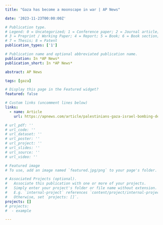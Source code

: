 ```yaml
---
title: "Gaza has become a moonscape in war | AP News"

date: '2023-11-23T00:00:00Z'

# Publication type.
# Legend: 0 = Uncategorized; 1 = Conference paper; 2 = Journal article;
# 3 = Preprint / Working Paper; 4 = Report; 5 = Book; 6 = Book section;
# 7 = Thesis; 8 = Patent
publication_types: ['1']

# Publication name and optional abbreviated publication name.
publication: In *AP News*
publication_short: In *AP News*

abstract: AP News

tags: [gaza]

# Display this page in the Featured widget?
featured: false

# Custom links (uncomment lines below)
links:
  - name: Article
    url: https://apnews.com/article/palestinians-gaza-israel-bombing-destruction-hamas-reconstruction-f299a28410b70ee05dd764df97d8d3a0

# url_pdf: ''
# url_code: ''
# url_dataset: ''
# url_poster: ''
# url_project: ''
# url_slides: ''
# url_source: ''
# url_video: ''

# Featured image
# To use, add an image named `featured.jpg/png` to your page's folder.

# Associated Projects (optional).
#   Associate this publication with one or more of your projects.
#   Simply enter your project's folder or file name without extension.
#   E.g. `internal-project` references `content/project/internal-project/index.md`.
#   Otherwise, set `projects: []`.
projects: []
# projects:
#  - example

---
```


